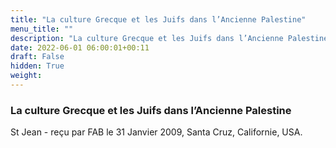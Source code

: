 ```yaml
---
title: "La culture Grecque et les Juifs dans l’Ancienne Palestine"
menu_title: ""
description: "La culture Grecque et les Juifs dans l’Ancienne Palestine"
date: 2022-06-01 06:00:01+00:11
draft: False
hidden: True
weight:
---
```

### La culture Grecque et les Juifs dans l’Ancienne Palestine

St Jean - reçu par FAB le 31 Janvier 2009, Santa Cruz, Californie, USA.



